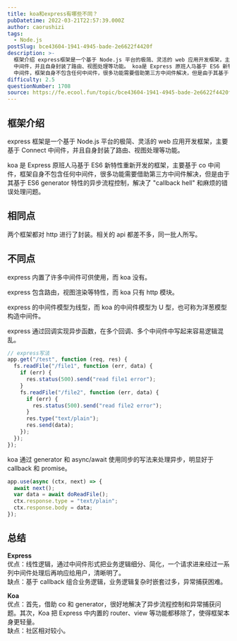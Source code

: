 ```yaml
---
title: koa和express有哪些不同？
pubDatetime: 2022-03-21T22:57:39.000Z
author: caorushizi
tags:
  - Node.js
postSlug: bce43604-1941-4945-bade-2e6622f4420f
description: >-
  框架介绍 express框架是一个基于 Node.js 平台的极简、灵活的 web 应用开发框架，主要基于 Connect
  中间件，并且自身封装了路由、视图处理等功能。 koa是 Express 原班人马基于 ES6 新特性重新开发的框架，主要基于 co
  中间件，框架自身不包含任何中间件，很多功能需要借助第三方中间件解决，但是由于其基于 ES6 generator 特性的异步流程控制，解决了 "c
difficulty: 2.5
questionNumber: 1708
source: https://fe.ecool.fun/topic/bce43604-1941-4945-bade-2e6622f4420f
---
```


## 框架介绍

express 框架是一个基于 Node.js 平台的极简、灵活的 web 应用开发框架，主要基于 Connect 中间件，并且自身封装了路由、视图处理等功能。

koa 是 Express 原班人马基于 ES6 新特性重新开发的框架，主要基于 co 中间件，框架自身不包含任何中间件，很多功能需要借助第三方中间件解决，但是由于其基于 ES6 generator 特性的异步流程控制，解决了 "callback hell" 和麻烦的错误处理问题。

## 相同点

两个框架都对 http 进行了封装。相关的 api 都差不多，同一批人所写。

## 不同点

express 内置了许多中间件可供使用，而 koa 没有。

express 包含路由，视图渲染等特性，而 koa 只有 http 模块。

express 的中间件模型为线型，而 koa 的中间件模型为 U 型，也可称为洋葱模型构造中间件。

express 通过回调实现异步函数，在多个回调、多个中间件中写起来容易逻辑混乱。

```js
// express写法
app.get("/test", function (req, res) {
  fs.readFile("/file1", function (err, data) {
    if (err) {
      res.status(500).send("read file1 error");
    }
    fs.readFile("/file2", function (err, data) {
      if (err) {
        res.status(500).send("read file2 error");
      }
      res.type("text/plain");
      res.send(data);
    });
  });
});
```

koa 通过 generator 和 async/await 使用同步的写法来处理异步，明显好于 callback 和 promise。

```js
app.use(async (ctx, next) => {
  await next();
  var data = await doReadFile();
  ctx.response.type = "text/plain";
  ctx.response.body = data;
});
```

## **总结**

**Express**  
 优点：线性逻辑，通过中间件形式把业务逻辑细分、简化，一个请求进来经过一系列中间件处理后再响应给用户，清晰明了。  
缺点：基于 callback 组合业务逻辑，业务逻辑复杂时嵌套过多，异常捕获困难。

**Koa**  
 优点：首先，借助 co 和 generator，很好地解决了异步流程控制和异常捕获问题。其次，Koa 把 Express 中内置的 router、view 等功能都移除了，使得框架本身更轻量。  
缺点：社区相对较小。
